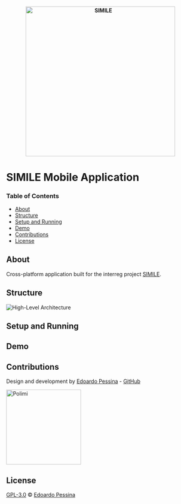 <h4 align="center">
<img src="https://raw.githubusercontent.com/epessina/epssina.github.io/master/images/simile/logo.png" width="400" alt="SIMILE">
</h4>

# SIMILE Mobile Application

### Table of Contents

-  [About](#about)
-  [Structure](#structure)
-  [Setup and Running](#setup-and-running)
-  [Demo](#demo)
-  [Contributions](#contributions)
-  [License](#license)

## About

Cross-platform application built for the interreg project [SIMILE](https://interreg-italiasvizzera.eu/progetti/simile/).

## Structure

<img src="https://raw.githubusercontent.com/epessina/epssina.github.io/master/images/simile/hight-level-architecture_v1.0.png" alt="High-Level Architecture"/>


## Setup and Running

## Demo

## Contributions

Design and development by [Edoardo Pessina](edoardo.pessina@mail.polimi.it) - [GitHub](https://github.com/epessina)

<img src="https://raw.githubusercontent.com/epessina/epssina.github.io/master/images/general/logo-polimi.png" height="200" alt="Polimi">

## License

[GPL-3.0](https://choosealicense.com/licenses/gpl-3.0) © [Edoardo Pessina](edoardo.pessina@mail.polimi.it)